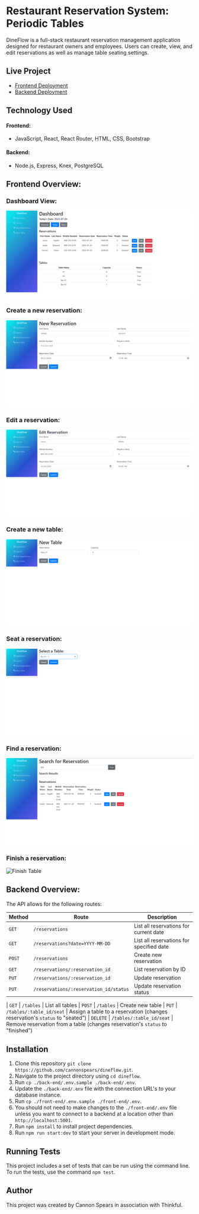 # Restaurant Reservation System: Periodic Tables

DineFlow is a full-stack restaurant reservation management application designed for restaurant owners and employees.
Users can create, view, and edit reservations as well as manage table seating settings.

## Live Project

- [Frontend Deployment](https://dineflow.onrender.com)
- [Backend Deployment](https://dineflow-backend.onrender.com)

## Technology Used

#### Frontend:

- JavaScript, React, React Router, HTML, CSS, Bootstrap

#### Backend:

- Node.js, Express, Knex, PostgreSQL

## Frontend Overview:

### Dashboard View:

![Dashboard View](./screenshots/Dashboard.png "Dashboard View")

### Create a new reservation:

![Create Reservation](./screenshots/Create%20Reservation.png "Create Reservation")

### Edit a reservation:

![Edit Reservation](./screenshots/Edit%20Reservation.png "Edit Reservation")

### Create a new table:

![Create Table](./screenshots/Create%20Table.png "Create Table")

### Seat a reservation:

![Select Table](./screenshots/Select%20Table.png "Select Table")

### Find a reservation:

![Search Reservation](./screenshots/Search%20Reservation.png "Search Reservation")

### Finish a reservation:

![Finish Table](./screenshots/Find%Table.png "Finish Table")

## Backend Overview:

The API allows for the following routes:

| Method | Route                                  | Description                              |
| ------ | -------------------------------------- | ---------------------------------------- |
| `GET`  | `/reservations`                        | List all reservations for current date   |
| `GET`  | `/reservations?date=YYYY-MM-DD`        | List all reservations for specified date |
| `POST` | `/reservations`                        | Create new reservation                   |
| `GET`  | `/reservations/:reservation_id`        | List reservation by ID                   |
| `PUT`  | `/reservations/:reservation_id`        | Update reservation                       |
| `PUT`  | `/reservations/:reservation_id/status` | Update reservation status                |

| `GET` | `/tables` | List all tables
| `POST` | `/tables` | Create new table
| `PUT` | `/tables/:table_id/seat` | Assign a table to a reservation (changes reservation's `status` to "seated")
| `DELETE` | `/tables/:table_id/seat` | Remove reservation from a table (changes reservation's `status` to "finished")

## Installation

1. Clone this repository `git clone https://github.com/cannonspears/dineflow.git`.
1. Navigate to the project directory using `cd dineflow`.
1. Run `cp ./back-end/.env.sample ./back-end/.env`.
1. Update the `./back-end/.env` file with the connection URL's to your database instance.
1. Run `cp ./front-end/.env.sample ./front-end/.env`.
1. You should not need to make changes to the `./front-end/.env` file unless you want to connect to a backend at a location other than `http://localhost:5001`.
1. Run `npm install` to install project dependencies.
1. Run `npm run start:dev` to start your server in development mode.

## Running Tests

This project includes a set of tests that can be run using the command line. To run the tests, use the command `npm test`.

## Author

This project was created by Cannon Spears in association with Thinkful.
